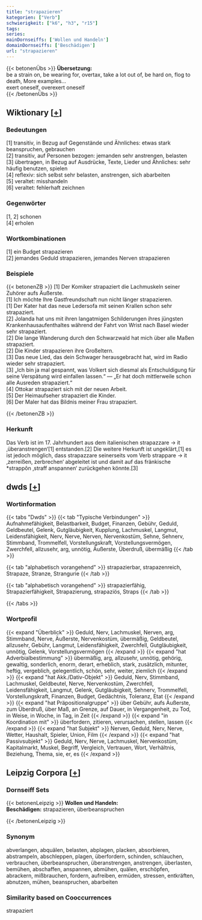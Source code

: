 ```yaml
---
title: "strapazieren"
kategorien: ["Verb"]
schwierigkeit: ["k6", "h3", "r15"]
tags:
series:
mainDornseiffs: ['Wollen und Handeln']
domainDornseiffs: ['Beschädigen']
url: "strapazieren"
---
```


{{< betonenÜbs >}}
**Übersetzung:**  
be a strain on, be wearing for, overtax, take a lot out of, be hard on, flog to death, More examples...  
exert oneself, overexert oneself  
{{< /betonenÜbs >}}

## Wiktionary [[+](https://de.wiktionary.org/wiki/strapazieren)]

### Bedeutungen
[1] transitiv, in Bezug auf Gegenstände und Ähnliches: etwas stark beanspruchen, gebrauchen  
[2] transitiv, auf Personen bezogen: jemanden sehr anstrengen, belasten  
[3] übertragen, in Bezug auf Ausdrücke, Texte, Lieder und Ähnliches: sehr häufig benutzen, spielen  
[4] reflexiv: sich selbst sehr belasten, anstrengen, sich abarbeiten  
[5] veraltet: misshandeln  
[6] veraltet: fehlerhaft zeichnen  

### Gegenwörter
[1, 2] schonen  
[4] erholen  

### Wortkombinationen
[1] ein Budget strapazieren  
[2] jemandes Geduld strapazieren, jemandes Nerven strapazieren  

### Beispiele
{{< betonenZB >}}
[1] Der Komiker strapaziert die Lachmuskeln seiner Zuhörer aufs Äußerste.  
[1] Ich möchte Ihre Gastfreundschaft nun nicht länger strapazieren.  
[1] Der Kater hat das neue Ledersofa mit seinen Krallen schon sehr strapaziert.  
[2] Jolanda hat uns mit ihren langatmigen Schilderungen ihres jüngsten Krankenhausaufenthaltes während der Fahrt von Wrist nach Basel wieder sehr strapaziert.  
[2] Die lange Wanderung durch den Schwarzwald hat mich über alle Maßen strapaziert.  
[2] Die Kinder strapazieren ihre Großeltern.  
[3] Das neue Lied, das dein Schwager herausgebracht hat, wird im Radio wieder sehr strapaziert.  
[3] „Ich bin ja mal gespannt, was Volkert sich diesmal als Entschuldigung für seine Verspätung wird einfallen lassen.“ — „Er hat doch mittlerweile schon alle Ausreden strapaziert.“  
[4] Ottokar strapaziert sich mit der neuen Arbeit.  
[5] Der Heimaufseher strapaziert die Kinder.  
[6] Der Maler hat das Bildnis meiner Frau strapaziert.  

{{< /betonenZB >}}
### Herkunft
Das Verb ist im 17. Jahrhundert aus dem italienischen strapazzare → it ‚überanstrengen‘[1] entstanden.[2] Die weitere Herkunft ist ungeklärt,[1] es ist jedoch möglich, dass strapazzare seinerseits vom Verb strappare → it ‚zerreißen, zerbrechen‘ abgeleitet ist und damit auf das fränkische *strappôn ‚straff anspannen‘ zurückgehen könnte.[3]  



## dwds [[+](https://www.dwds.de/wb/strapazieren)]

### Wortinformation
{{< tabs "Dwds" >}}
{{< tab "Typische Verbindungen" >}}
Aufnahmefähigkeit, Belastbarkeit, Budget, Finanzen, Gebühr, Geduld, Geldbeutel, Gelenk, Gutgläubigkeit, Kupplung, Lachmuskel, Langmut, Leidensfähigkeit, Nerv, Nerve, Nerven, Nervenkostüm, Sehne, Sehnerv, Stimmband, Trommelfell, Vorstellungskraft, Vorstellungsvermögen, Zwerchfell, allzusehr, arg, unnötig, Äußerste, Überdruß, übermäßig
{{< /tab >}}

{{< tab "alphabetisch vorangehend" >}}
strapazierbar, strapazenreich, Strapaze, Stranze, Strangurie
{{< /tab >}}

{{< tab "alphabetisch vorangehend" >}}
strapazierfähig, Strapazierfähigkeit, Strapazierung, strapaziös, Straps
{{< /tab >}}

{{< /tabs >}}

### Wortprofil
{{< expand "Überblick" >}} Geduld, Nerv, Lachmuskel, Nerven, arg, Stimmband, Nerve, Äußerste, Nervenkostüm, übermäßig, Geldbeutel, allzusehr, Gebühr, Langmut, Leidensfähigkeit, Zwerchfell, Gutgläubigkeit, unnötig, Gelenk, Vorstellungsvermögen {{< /expand >}}
{{< expand "hat Adverbialbestimmung" >}} übermäßig, arg, allzusehr, unnötig, gehörig, gewaltig, sonderlich, enorm, derart, erheblich, stark, zusätzlich, mitunter, heftig, vergeblich, gelegentlich, schön, sehr, weiter, ziemlich {{< /expand >}}
{{< expand "hat Akk./Dativ-Objekt" >}} Geduld, Nerv, Stimmband, Lachmuskel, Geldbeutel, Nerve, Nervenkostüm, Zwerchfell, Leidensfähigkeit, Langmut, Gelenk, Gutgläubigkeit, Sehnerv, Trommelfell, Vorstellungskraft, Finanzen, Budget, Gedächtnis, Toleranz, Etat {{< /expand >}}
{{< expand "hat Präpositionalgruppe" >}} über Gebühr, aufs Äußerste, zum Überdruß, über Maß, an Grenze, auf Dauer, in Vergangenheit, zu Tod, in Weise, in Woche, in Tag, in Zeit {{< /expand >}}
{{< expand "in Koordination mit" >}} überfordern, zitieren, verursachen, stellen, lassen {{< /expand >}}
{{< expand "hat Subjekt" >}} Nerven, Geduld, Nerv, Nerve, Wetter, Haushalt, Spieler, Union, Film {{< /expand >}}
{{< expand "hat Passivsubjekt" >}} Geduld, Nerv, Nerve, Lachmuskel, Nervenkostüm, Kapitalmarkt, Muskel, Begriff, Vergleich, Vertrauen, Wort, Verhältnis, Beziehung, Thema, sie, er, es {{< /expand >}}

## Leipzig Corpora [[+](https://corpora.uni-leipzig.de/en/res?word=strapazieren&corpusId=deu_newscrawl-public_2018)]

### Dornseiff Sets
{{< betonenLeipzig >}}
**Wollen und Handeln:**  
**Beschädigen:** strapazieren, überbeanspruchen  

{{< /betonenLeipzig >}}

### Synonym
abverlangen, abquälen, belasten, abplagen, placken, absorbieren, abstrampeln, abschleppen, plagen, überfordern, schinden, schlauchen, verbrauchen, überbeanspruchen, überanstrengen, anstrengen, überlasten, bemühen, abschaffen, anspannen, abmühen, quälen, erschöpfen, abrackern, mißbrauchen, fordern, aufreiben, ermüden, stressen, entkräften, abnutzen, mühen, beanspruchen, abarbeiten


### Similarity based on Cooccurrences
strapaziert

